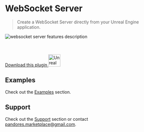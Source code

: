 # WebSocket Server

> Create a WebSocket Server directly from your Unreal Engine application.

<div class="centered">
<img src="https://media.fab.com/image_previews/gallery_images/54c3e11d-ba62-4aee-98e8-a2ebbe12d4ad/7f2ee082-cc01-4161-a292-db974d0733d6.jpg" alt="websocket server features description">
</div>


<div class="centered" style="margin-top: 50px">
<a class="ue-button" href="https://www.fab.com/listings/c52d0c7a-1104-4263-bf71-668a56ebfa43">Download this plugin <img width="40px" height="40px" src="https://pandoa.github.io/FirebaseFeatures/_images/buyueicon.png" alt="Unreal Engine Icon" /></a>
</div>

## Examples
Check out the [Examples](/examples.md) section.

## Support
Check out the [Support](/support.md) section or contact [pandores.marketplace@gmail.com](mailto:pandores.marketplace@gmail.com).

